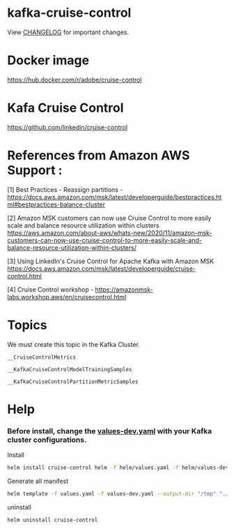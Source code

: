 # kafka-cruise-control

View [CHANGELOG](CHANGELOG.md) for important changes.

# Docker image

https://hub.docker.com/r/adobe/cruise-control

# Kafa Cruise Control

https://github.com/linkedin/cruise-control

# References from Amazon AWS Support :

[1] Best Practices - Reassign partitions - https://docs.aws.amazon.com/msk/latest/developerguide/bestpractices.html#bestpractices-balance-cluster

[2] Amazon MSK customers can now use Cruise Control to more easily scale and balance resource utilization within clusters
https://aws.amazon.com/about-aws/whats-new/2020/11/amazon-msk-customers-can-now-use-cruise-control-to-more-easily-scale-and-balance-resource-utilization-within-clusters/

[3] Using LinkedIn's Cruise Control for Apache Kafka with Amazon MSK
https://docs.aws.amazon.com/msk/latest/developerguide/cruise-control.html

[4] Cruise Control workshop - https://amazonmsk-labs.workshop.aws/en/cruisecontrol.html

# Topics 

We must create this topic in the Kafka Cluster.

`__CruiseControlMetrics`

`__KafkaCruiseControlModelTrainingSamples`

`__KafkaCruiseControlPartitionMetricSamples`

# Help

### Before install, change the [values-dev.yaml](helm/values-dev.yaml) with your Kafka cluster configurations.


Install
```bash
helm install cruise-control helm -f helm/values.yaml -f helm/values-dev.yaml
```

Generate all manifest
```bash
helm template -f values.yaml -f values-dev.yaml --output-dir "/tmp" "./" --debug
```

uninstall
```bash
helm uninstall cruise-control
```